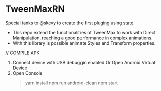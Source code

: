 # TweenMaxRN

Special tanks to @skevy to create the first pluging using state.

- This repo extend the functionalities of TweenMax to work with Direct Manipulation, reaching a good performance in complex animations.
- With this library is possible animate Styles and Transform properties.

// COMPILE APK
1. Connect device with USB debuggin enabled Or Open Android Virtual Device
2. Open Console
	> yarn install
	> npm run android-clean
	> npm start
